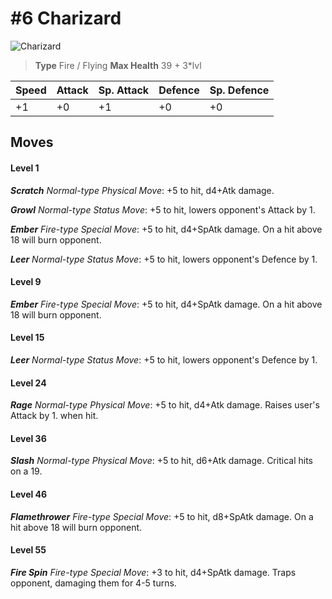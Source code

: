 # #6 Charizard


![Charizard](https://img.pokemondb.net/sprites/home/normal/1x/charizard.png)

> **Type** Fire / Flying
> **Max Health** 39 + 3\*lvl

| Speed | Attack | Sp. Attack | Defence | Sp. Defence |
| ----- | ------ | ---------- | ------- | ----------- |
| +1 | +0 | +1 | +0 | +0 |

## Moves
#### Level 1

***Scratch** Normal-type Physical Move*: +5 to hit, d4+Atk damage. 

***Growl** Normal-type Status Move*: +5 to hit, lowers opponent's Attack by 1.

***Ember** Fire-type Special Move*: +5 to hit, d4+SpAtk damage. On a hit above 18 will burn opponent.

***Leer** Normal-type Status Move*: +5 to hit, lowers opponent's Defence by 1.
#### Level 9

***Ember** Fire-type Special Move*: +5 to hit, d4+SpAtk damage. On a hit above 18 will burn opponent.
#### Level 15

***Leer** Normal-type Status Move*: +5 to hit, lowers opponent's Defence by 1.
#### Level 24

***Rage** Normal-type Physical Move*: +5 to hit, d4+Atk damage. Raises user's Attack by 1. when hit.
#### Level 36

***Slash** Normal-type Physical Move*: +5 to hit, d6+Atk damage. Critical hits on a 19.
#### Level 46

***Flamethrower** Fire-type Special Move*: +5 to hit, d8+SpAtk damage. On a hit above 18 will burn opponent.
#### Level 55

***Fire Spin** Fire-type Special Move*: +3 to hit, d4+SpAtk damage. Traps opponent, damaging them for 4-5 turns.

